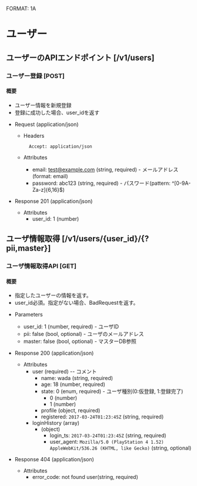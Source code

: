 FORMAT: 1A
# ユーザー
## ユーザーのAPIエンドポイント [/v1/users]
### ユーザー登録 [POST]
#### 概要
* ユーザー情報を新規登録
* 登録に成功した場合、user_idを返す
+ Request (application/json)
    + Headers

            Accept: application/json

    + Attributes

        + email: test@example.com (string, required) - メールアドレス(format: email)
        + password: abc123 (string, required) - パスワード(pattern: ^[0-9A-Za-z]{6,16}$)

+ Response 201 (application/json)

    + Attributes
        + user_id: 1 (number)

## ユーザ情報取得 [/v1/users/{user_id}/{?pii,master}]
### ユーザ情報取得API [GET]
#### 概要
* 指定したユーザーの情報を返す。
* user_id必須。指定がない場合、BadRequestを返す。

+ Parameters

    + user_id: 1 (number, required) - ユーザID
    + pii: false (bool, optional) - ユーザのメールアドレス
    + master: false (bool, optional) - マスターDB参照

+ Response 200 (application/json)

    + Attributes
        + user (required) -- コメント
            + name: wada (string, required)
            + age: 18 (number, required)
            + state: 0 (enum, required) - ユーザ種別(0:仮登録, 1:登録完了)
                + 0 (number)
                + 1 (number)
            + profile (object, required)
            + registered: `2017-03-24T01:23:45Z` (string, required)
        + loginHistory (array)
            + (object)
                + login_ts: `2017-03-24T01:23:45Z` (string, required)
                + user_agent: `Mozilla/5.0 (PlayStation 4 1.52) AppleWebKit/536.26 (KHTML, like Gecko)` (string, optional)

+ Response 404 (application/json)

    + Attributes
        + error_code: not found user(string, required)

